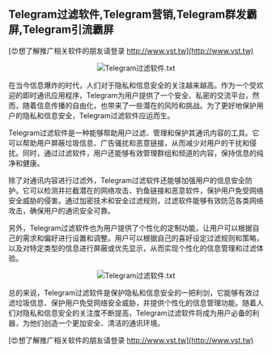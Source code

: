 ## **Telegram过滤软件,Telegram营销,Telegram群发霸屏,Telegram引流霸屏**

[😍想了解推广相关软件的朋友请登录 http://www.vst.tw](http://www.vst.tw)

 <center><img src="https://vst.tw/MP4/tuiguang/png/7.png" alt="Telegram过滤软件.txt"></center>

在当今信息爆炸的时代，人们对于隐私和信息安全的关注越来越高。作为一个受欢迎的即时通讯应用程序，Telegram为用户提供了一个安全、私密的交流平台，然而，随着信息传播的自由化，也带来了一些潜在的风险和挑战。为了更好地保护用户的隐私和信息安全，Telegram过滤软件应运而生。

Telegram过滤软件是一种能够帮助用户过滤、管理和保护其通讯内容的工具。它可以帮助用户屏蔽垃圾信息、广告骚扰和恶意链接，从而减少对用户的干扰和侵扰。同时，通过过滤软件，用户还能够有效管理群组和频道的内容，保持信息的纯净和健康。

除了对通讯内容进行过滤外，Telegram过滤软件还能够加强用户的信息安全防护。它可以检测并拦截潜在的网络攻击、钓鱼链接和恶意软件，保护用户免受网络安全威胁的侵害。通过加密技术和安全过滤规则，过滤软件能够有效防范各类网络攻击，确保用户的通讯安全可靠。

另外，Telegram过滤软件也为用户提供了个性化的定制功能，让用户可以根据自己的需求和偏好进行设置和调整。用户可以根据自己的喜好设定过滤规则和策略，以及对特定类型的信息进行屏蔽或优先显示，从而实现个性化的信息管理和过滤体验。

 <center><img src="https://vst.tw/MP4/tuiguang/png/8.png" alt="Telegram过滤软件.txt"></center>

总的来说，Telegram过滤软件是保护隐私和信息安全的一把利剑，它能够有效过滤垃圾信息、保护用户免受网络安全威胁，并提供个性化的信息管理功能。随着人们对隐私和信息安全的关注度不断提高，Telegram过滤软件将成为用户必备的利器，为他们创造一个更加安全、清洁的通讯环境。

[😍想了解推广相关软件的朋友请登录 http://www.vst.tw](http://www.vst.tw)



